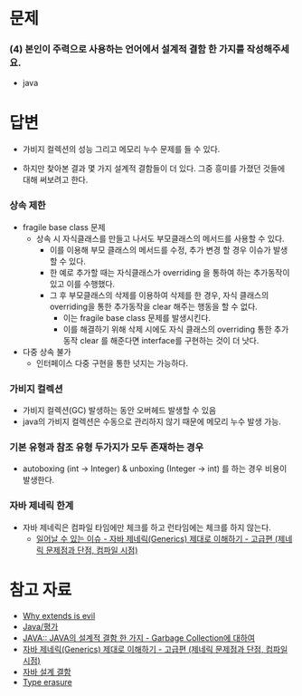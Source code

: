 # 문제

### (4) 본인이 주력으로 사용하는 언어에서 설계적 결함 한 가지를 작성해주세요.
  - java

# 답변

- 가비지 컬렉션의 성능 그리고 메모리 누수 문제를 들 수 있다.

- 하지만 찾아본 결과 몇 가지 설계적 결함들이 더 있다. 그중 흥미를 가졌던 것들에 대해 써보려고 한다.

### 상속 제한
   - fragile base class 문제
     - 상속 시 자식클래스를 만들고 나서도 부모클래스의 메서드를 사용할 수 있다.
       - 이를 이용해 부모 클래스의 메서드를 수정, 추가 변경 할 경우 이슈가 발생할 수 있다.
       - 한 예로 추가할 때는 자식클래스가 overriding 을 통하여 하는 추가동작이 있고 이를 수행했다.
       - 그 후 부모클래스의 삭제를 이용하여 삭제를 한 경우, 자식 클래스의 overriding을 통한 추가동작을 clear 해주는 행동을 할 수 없다.
         - 이는 fragile base class 문제를 발생시킨다.
         - 이를 해결하기 위해 삭제 시에도 자식 클래스의 overriding 통한 추가 동작 clear 를 해준다면 interface를 구현하는 것이 더 낫다.
   - 다중 상속 불가
     - 인터페이스 다중 구현을 통한 넛지는 가능하다.

### 가비지 컬렉션
   - 가비지 컬렉션(GC) 발생하는 동안 오버헤드 발생할 수 있음
   - java의 가비지 컬렉션은 수동으로 관리하지 않기 때문에 메모리 누수 발생 가능.

### 기본 유형과 참조 유형 두가지가 모두 존재하는 경우
   - autoboxing (int -> Integer) & unboxing (Integer -> int) 를 하는 경우 비용이 발생한다.

### 자바 제네릭 한계
   - 자바 제네릭은 컴파일 타임에만 체크를 하고 런타임에는 체크를 하지 않는다.
     - [일어날 수 있는 이슈 - 자바 제네릭(Generics) 제대로 이해하기 - 고급편 (제네릭 문제점과 단점, 컴파일 시점)](https://m.blog.naver.com/PostView.naver?isHttpsRedirect=true&blogId=gngh0101&logNo=221254536442)
  

# 참고 자료

- [Why extends is evil](https://www.infoworld.com/article/2073649/why-extends-is-evil.html)
- [Java/평가](https://namu.wiki/w/Java/%ED%8F%89%EA%B0%80#s-3.1)
- [JAVA:: JAVA의 설계적 결함 한 가지 - Garbage Collection에 대하여](https://velog.io/@ecvheo1/Java%EC%9D%98-%EC%84%A4%EA%B3%84%EC%A0%81-%EA%B2%B0%ED%95%A8-%ED%95%9C-%EA%B0%80%EC%A7%80-Garbage-Collection%EC%97%90-%EB%8C%80%ED%95%98%EC%97%AC)
- [자바 제네릭(Generics) 제대로 이해하기 - 고급편 (제네릭 문제점과 단점, 컴파일 시점)](https://m.blog.naver.com/PostView.naver?isHttpsRedirect=true&blogId=gngh0101&logNo=221254536442)
- [자바 설계 결함](https://velog.io/@xogml951/%EC%9E%90%EB%B0%94-%EC%84%A4%EA%B3%84-%EA%B2%B0%ED%95%A8)
- [Type erasure](https://wisdom-and-record.tistory.com/134)